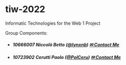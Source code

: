 # tiw-2022
Informatic Technologies for the Web 1 Project

Group Components:

- ##### 10666007    Niccolò Betto ([@lynxnb](https://github.com/lynxnb)) [✉ Contact Me](mailto:niccolo.betto@mail.polimi.it)
- ##### 10723902    Cerutti Paolo ([@PolCeru](https://github.com/PolCeru)) [✉ Contact Me](mailto:paolo2.cerutti@mail.polimi.it)
